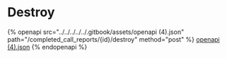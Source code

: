 # Destroy

{% openapi src="../../../../../.gitbook/assets/openapi (4).json" path="/completed_call_reports/{id}/destroy" method="post" %}
[openapi (4).json](<../../../../../.gitbook/assets/openapi (4).json>)
{% endopenapi %}
